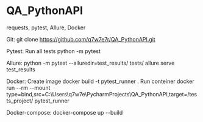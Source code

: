 # QA_PythonAPI
requests, pytest, Allure, Docker

Git:
  git clone https://github.com/q7w7e7r/QA_PythonAPI.git

Pytest:
  Run all tests
    python -m pytest 

Allure:
  python -m pytest --alluredir=test_results/ tests/
  allure serve test_results

Docker:
  Create image
  docker build -t pytest_runner .
  Run conteiner
  docker run --rm --mount type=bind,src=C:\Users\q7w7e\PycharmProjects\QA_PythonAPI,target=/tests_project/ pytest_runner

Docker-compose:
  docker-compose up --build

